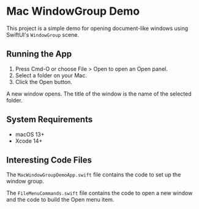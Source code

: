 # Mac WindowGroup Demo

This project is a simple demo for opening document-like windows using SwiftUI's `WindowGroup` scene. 

## Running the App

1. Press Cmd-O or choose File > Open to open an Open panel.
2. Select a folder on your Mac.
3. Click the Open button.
  
A new window opens. The title of the window is the name of the selected folder.

## System Requirements

* macOS 13+
* Xcode 14+

## Interesting Code Files

The `MacWindowGroupDemoApp.swift` file contains the code to set up the window group.

The `FileMenuCommands.swift` file contains the code to open a new window and the code to build the Open menu item.
